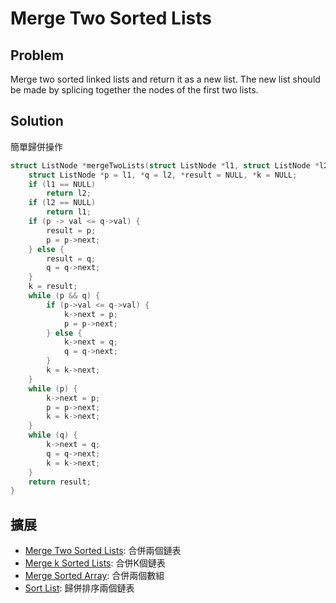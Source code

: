 # Merge Two Sorted Lists

## Problem
Merge two sorted linked lists and return it as a new list. The new list should be made by splicing together the nodes of the first two lists.

## Solution

簡單歸併操作

```c
struct ListNode *mergeTwoLists(struct ListNode *l1, struct ListNode *l2) {
	struct ListNode *p = l1, *q = l2, *result = NULL, *k = NULL;
	if (l1 == NULL)
		return l2;
	if (l2 == NULL)
		return l1;
	if (p -> val <= q->val) {
		result = p;
		p = p->next;
	} else {
		result = q;
		q = q->next;
	}
	k = result;
	while (p && q) {
		if (p->val <= q->val) {
			k->next = p;
			p = p->next;
		} else {
			k->next = q;
			q = q->next;
		}
		k = k->next;
	}
	while (p) {
		k->next = p;
		p = p->next;
		k = k->next;
	}
	while (q) {
		k->next = q;
		q = q->next;
		k = k->next;
	}
	return result;
}
```
## 擴展

* [Merge Two Sorted Lists](../MergeTwoSortedLists): 合併兩個鏈表
* [Merge k Sorted Lists](../MergekSortedLists): 合併K個鏈表
* [Merge Sorted Array](../MergeSortedArray): 合併兩個數組
* [Sort List](../SortList): 歸併排序兩個鏈表
